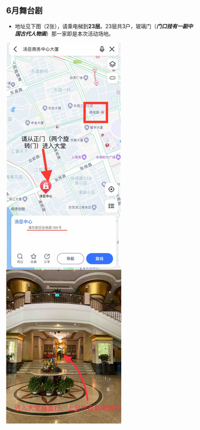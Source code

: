 ## 6月舞台剧

- 地址见下图（2张），请乘电梯到**23层**。23层共3户，玻璃门（***门口挂有一副中国古代人物画***）那一家即是本次活动场地。


![地址](/assets/posters/address.JPG)



